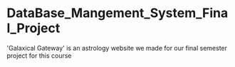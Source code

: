 # DataBase_Mangement_System_Final_Project
'Galaxical Gateway' is an astrology website we made for our final semester project for this course
